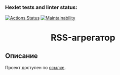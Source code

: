 ### Hexlet tests and linter status:
[![Actions Status](https://github.com/Frit027/frontend-project-lvl3/workflows/hexlet-check/badge.svg)](https://github.com/Frit027/frontend-project-lvl3/actions)
[![Maintainability](https://api.codeclimate.com/v1/badges/930caad48b51130a79af/maintainability)](https://codeclimate.com/github/Frit027/frontend-project-lvl3/maintainability)

<h1 align="center">RSS-агрегатор</h1>

## Описание
Проект доступен по [ссылке](https://frontend-project-lvl3-jade-one.vercel.app/).
